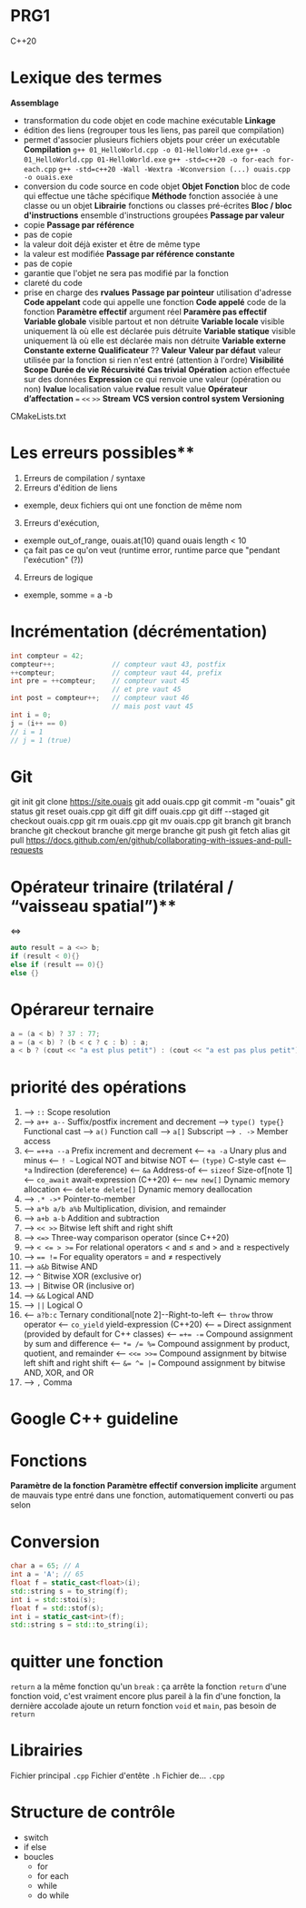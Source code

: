 # PRG1
C++20

# Lexique des termes

**Assemblage**
- transformation du code objet en code machine exécutable
**Linkage**
- édition des liens (regrouper tous les liens, pas pareil que compilation)
- permet d'associer plusieurs fichiers objets pour créer un exécutable
**Compilation**
`g++ 01_HelloWorld.cpp -o 01-HelloWorld.exe`
`g++ -o 01_HelloWorld.cpp 01-HelloWorld.exe`
`g++ -std=c++20 -o for-each for-each.cpp`
`g++ -std=c++20 -Wall -Wextra -Wconversion (...) ouais.cpp -o ouais.exe`
- conversion du code source en code objet
**Objet**
**Fonction** bloc de code qui effectue une tâche spécifique
**Méthode** fonction associée à une classe ou un objet
**Librairie** fonctions ou classes pré-écrites
**Bloc / bloc d'instructions** ensemble d'instructions groupées
**Passage par valeur**
- copie
**Passage par référence**
- pas de copie
- la valeur doit déjà exister et être de même type
- la valeur est modifiée
**Passage par référence constante**
- pas de copie
- garantie que l'objet ne sera pas modifié par la fonction
- clareté du code
- prise en charge des **rvalues**
**Passage par pointeur** utilisation d'adresse
**Code appelant** code qui appelle une fonction
**Code appelé** code de la fonction
**Paramètre effectif** argument réel
**Paramère pas effectif**
**Variable globale** visible partout et non détruite
**Variable locale** visible uniquement là où elle est déclarée puis détruite
**Variable statique** visible uniquement là où elle est déclarée mais non détruite
**Variable externe**
**Constante externe**
**Qualificateur** ??
**Valeur**
**Valeur par défaut** valeur utilisée par la fonction si rien n'est entré (attention à l'ordre)
**Visibilité** **Scope**
**Durée de vie**
**Récursivité**
**Cas trivial**
**Opération** action effectuée sur des données
**Expression** ce qui renvoie une valeur (opération ou non)
**lvalue** localisation value
**rvalue** result value
**Opérateur d’affectation** `=` `<<` `>>`
**Stream**
**VCS version control system**
**Versioning**

CMakeLists.txt

# Les erreurs possibles**
1. Erreurs de compilation / syntaxe
2. Erreurs d'édition de liens
  - exemple, deux fichiers qui ont une fonction de même nom
3. Erreurs d'exécution,
  - exemple out_of_range, ouais.at(10) quand ouais length < 10
  - ça fait pas ce qu'on veut (runtime error, runtime parce que "pendant l'exécution" (?))
4. Erreurs de logique
  - exemple, somme = a -b

# Incrémentation (décrémentation)
~~~cpp
int compteur = 42;
compteur++;              // compteur vaut 43, postfix
++compteur;              // compteur vaut 44, prefix
int pre = ++compteur;    // compteur vaut 45
                         // et pre vaut 45
int post = compteur++;   // compteur vaut 46
                         // mais post vaut 45
int i = 0;
j = (i++ == 0)
// i = 1
// j = 1 (true)
~~~

# Git
git init
git clone https://site.ouais
git add ouais.cpp
git commit -m "ouais"
git status
git reset ouais.cpp
git diff
git diff ouais.cpp
git diff --staged
git checkout ouais.cpp
git rm ouais.cpp
git mv ouais.cpp
git branch
git branch branche
git checkout branche
git merge branche
git push
git fetch alias
git pull
https://docs.github.com/en/github/collaborating-with-issues-and-pull-requests

# Opérateur trinaire (trilatéral / “vaisseau spatial”)**
<=>
~~~cpp
auto result = a <=> b;
if (result < 0){}
else if (result == 0){}
else {}
~~~

# Opérareur ternaire
~~~cpp
a = (a < b) ? 37 : 77;
a = (a < b) ? (b < c ? c : b) : a;
a < b ? (cout << "a est plus petit") : (cout << "a est pas plus petit");
~~~

# priorité des opérations
01. --> ` :: ` Scope resolution
02. --> ` a++ a-- ` Suffix/postfix increment and decrement
    --> ` type() type{} ` Functional cast
    --> ` a() ` Function call
    --> ` a[] ` Subscript
    --> ` . -> ` Member access
03. <-- ` =++a --a ` Prefix increment and decrement
    <-- ` +a -a ` Unary plus and minus
    <-- ` ! ~ ` Logical NOT and bitwise NOT
    <-- ` (type) ` C-style cast
    <-- ` *a ` Indirection (dereference)
    <-- ` &a ` Address-of
    <-- ` sizeof ` Size-of[note 1]
    <-- ` co_await ` await-expression (C++20)
    <-- ` new new[] ` Dynamic memory allocation
    <-- ` delete delete[] ` Dynamic memory deallocation
04. --> ` .* ->* ` Pointer-to-member
05. --> ` a*b a/b a%b ` Multiplication, division, and remainder
06. --> ` a+b a-b ` Addition and subtraction
07. --> ` << >> ` Bitwise left shift and right shift
08. --> ` <=> ` Three-way comparison operator (since C++20)
09. --> ` < <= > >= ` For relational operators < and ≤ and > and ≥ respectively
10. --> ` == != ` For equality operators = and ≠ respectively
11. --> ` a&b ` Bitwise AND
12. --> ` ^ ` Bitwise XOR (exclusive or)
13. --> ` | ` Bitwise OR (inclusive or)
14. --> ` && ` Logical AND
15. --> ` || ` Logical O
16. <-- ` a?b:c ` Ternary conditional[note 2]--Right-to-left
    <-- ` throw ` throw operator
    <-- ` co_yield ` yield-expression (C++20)
    <-- ` = ` Direct assignment (provided by default for C++ classes)
    <-- ` =+= -= ` Compound assignment by sum and difference
    <-- ` *= /= %= ` Compound assignment by product, quotient, and remainder
    <-- ` <<= >>= ` Compound assignment by bitwise left shift and right shift
    <-- ` &= ^= |= ` Compound assignment by bitwise AND, XOR, and OR
17. --> ` , ` Comma

# Google C++ guideline

# Fonctions
**Paramètre de la fonction**
**Paramètre effectif**
**conversion implicite** argument de mauvais type entré dans une fonction, automatiquement converti ou pas selon

# Conversion
~~~cpp
char a = 65; // A
int a = 'A'; // 65
float f = static_cast<float>(i);
std::string s = to_string(f);
int i = std::stoi(s);
float f = std::stof(s);
int i = static_cast<int>(f);
std::string s = std::to_string(i);
~~~

# quitter une fonction
`return` a la même fonction qu'un `break` : ça arrête la fonction
`return` d'une fonction void, c'est vraiment encore plus pareil
à la fin d'une fonction, la dernière accolade ajoute un return
fonction `void` et `main`, pas besoin de `return`

# Librairies
Fichier principal `.cpp`
Fichier d'entête `.h`
Fichier de... `.cpp`

# Structure de contrôle
- switch
- if else
- boucles
  - for
  - for each
  - while
  - do while